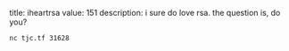 title: iheartrsa
value: 151
description: i sure do love rsa. the question is, do you?

`nc tjc.tf 31628`